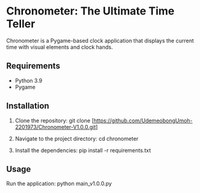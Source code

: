 # Chronometer: The Ultimate Time Teller

Chronometer is a Pygame-based clock application that displays the current time with visual elements and clock hands.

## Requirements
- Python 3.9
- Pygame

## Installation
1. Clone the repository:
    git clone [https://github.com/UdemeobongUmoh-2201973/Chronometer-V1.0.0.git]

2. Navigate to the project directory:
    cd chronometer

3. Install the dependencies:
    pip install -r requirements.txt

## Usage
Run the application:
    python main_v1.0.0.py
